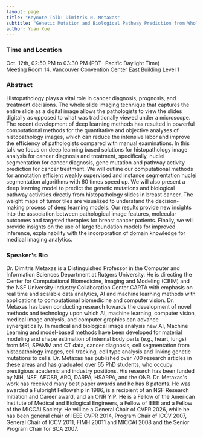 ```yaml
---
layout: page
title: "Keynote Talk: Dimitris N. Metaxas"
subtitle: "Genetic Mutation and Biological Pathway Prediction from Whole Slide Images using Deep Learning for Cancer Detection and Diagnosis"
author: Yuan Xue
---
```


### Time and Location

Oct. 12th, 02:50 PM to 03:30 PM (PDT- Pacific Daylight Time)\
Meeting Room 14, Vancouver Convention Center East Building Level 1


### Abstract

Histopathology plays a vital role in cancer diagnosis, prognosis, and treatment decisions. The whole slide imaging technique that captures the entire slide as a digital image allows  the pathologists to view the slides digitally as opposed to what was traditionally viewed under a microscope. The recent development of deep learning methods has resulted in powerful computational methods  for the quantitative and  objective analyses of histopathology images, which can reduce the intensive labor and improve the efficiency of pathologists compared with manual examinations.  In this talk we focus on deep learning based solutions for  histopathology image analysis for cancer diagnosis and treatment, specifically, nuclei segmentation for cancer diagnosis, gene mutation and pathway activity prediction for cancer treatment. We will outline our computational methods for annotation efficient weakly supervised and instance segmentation nuclei segmentation algorithms with 60 times speed up. We will also present a deep learning model to predict the genetic mutations and biological pathway activities directly from histopathology slides in breast cancer. The weight maps of tumor tiles are visualized to understand the decision-making process of deep learning models. Our results provide new insights into the association between pathological image features, molecular outcomes and targeted therapies for breast cancer patients. Finally, we will provide insights on the use of large foundation models for improved inference, explainability with the incorporation of domain knowledge for medical imaging analytics.


### Speaker's Bio

Dr. Dimitris Metaxas is a Distinguished Professor in the Computer and Information Sciences Department at Rutgers University. He is directing the Center for Computational Biomedicine, Imaging and Modeling (CBIM) and the NSF University-Industry Collaboration Center CARTA with emphasis on real time and scalable data analytics, AI and machine learning methods with applications to computational biomedicine and  computer vision. Dr. Metaxas has been conducting research towards the development of novel methods and technology upon which AI, machine learning, computer vision, medical image analysis, and  computer graphics can advance synergistically. In medical and biological image analysis new AI, Machine Learning and model-based methods have been developed for material modeling and shape estimation of internal body parts (e.g., heart, lungs) from MRI, SPAMM and CT data, cancer diagnosis, cell segmentation from  histopathology images, cell tracking, cell type analysis and linking genetic mutations to cells. Dr. Metaxas has published over 700 research articles in these areas and has graduated over 65 PhD students, who occupy prestigious academic and industry positions. His research  has been funded by NIH, NSF, AFOSR, ARO, DARPA, HSARPA, and the ONR. Dr. Metaxas's work has received many best paper awards and he has 8 patents. He was awarded a Fulbright Fellowship in 1986, is a recipient of an NSF Research Initiation and Career award, and an ONR YIP. He is a Fellow of the American Institute of Medical and Biological Engineers, a Fellow of IEEE and a Fellow of the MICCAI Society. He will be a General Chair of CVPR 2026, while he has been general chair of IEEE CVPR 2014, Program Chair of ICCV 2007, General Chair of ICCV 2011, FIMH 20011 and  MICCAI 2008 and the Senior Program Chair for SCA 2007.

